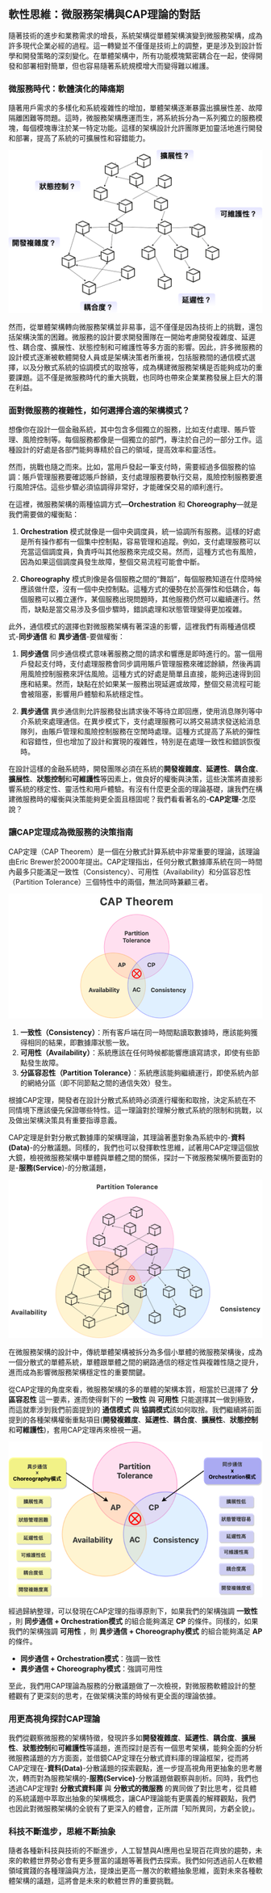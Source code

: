  ## 軟性思維：微服務架構與CAP理論的對話

隨著技術的進步和業務需求的增長，系統架構從單體架構演變到微服務架構，成為許多現代企業必經的過程。這一轉變並不僅僅是技術上的調整，更是涉及到設計哲學和開發策略的深刻變化。在單體架構中，所有功能模塊緊密耦合在一起，使得開發和部署相對簡單，但也容易隨著系統規模增大而變得難以維護。

### 微服務時代：軟體演化的陣痛期

隨著用戶需求的多樣化和系統複雜性的增加，單體架構逐漸暴露出擴展性差、故障隔離困難等問題。這時，微服務架構應運而生，將系統拆分為一系列獨立的服務模塊，每個模塊專注於某一特定功能。這樣的架構設計允許團隊更加靈活地進行開發和部署，提高了系統的可擴展性和容錯能力。

 ![微服務架構問題](/book_sources/images/microservices_cap_theorem.png)

然而，從單體架構轉向微服務架構並非易事，這不僅僅是因為技術上的挑戰，還包括架構決策的困難。微服務的設計要求開發團隊在一開始考慮開發複雜度、延遲性、耦合度、擴展性、狀態控制和可維護性等多方面的影響。因此，許多微服務的設計模式逐漸被軟體開發人員或是架構決策者所重視，包括服務間的通信模式選擇，以及分散式系統的協調模式的取捨等，成為構建微服務架構是否能夠成功的重要課題。這不僅是微服務時代的重大挑戰，也同時也帶來企業業務發展上巨大的潛在利益。

### 面對微服務的複雜性，如何選擇合適的架構模式？

想像你在設計一個金融系統，其中包含多個獨立的服務，比如支付處理、賬戶管理、風險控制等。每個服務都像是一個獨立的部門，專注於自己的一部分工作。這種設計的好處是各部門能夠專精於自己的領域，提高效率和靈活性。

然而，挑戰也隨之而來。比如，當用戶發起一筆支付時，需要經過多個服務的協調：賬戶管理服務要確認賬戶餘額，支付處理服務要執行交易，風險控制服務要進行風險評估。這些步驟必須協調得非常好，才能確保交易的順利進行。

在這裡，微服務架構的兩種協調方式—**Orchestration** 和 **Choreography**—就是我們需要做的權衡點：

1. **Orchestration** 模式就像是一個中央調度員，統一協調所有服務。這樣的好處是所有操作都有一個集中控制點，容易管理和追蹤。例如，支付處理服務可以充當這個調度員，負責呼叫其他服務來完成交易。然而，這種方式也有風險，因為如果這個調度員發生故障，整個交易流程可能會中斷。

2. **Choreography** 模式則像是各個服務之間的“舞蹈”，每個服務知道在什麼時候應該做什麼，沒有一個中央控制點。這種方式的優勢在於高彈性和低耦合，每個服務可以獨立運作，某個服務出現問題時，其他服務仍然可以繼續運行。然而，缺點是當交易涉及多個步驟時，錯誤處理和狀態管理變得更加複雜。

此外，通信模式的選擇也對微服務架構有著深遠的影響，這裡我們有兩種通信模式-**同步通信** 和 **異步通信**-要做權衡：

1. **同步通信** 
同步通信模式意味著服務之間的請求和響應是即時進行的。當一個用戶發起支付時，支付處理服務會同步調用賬戶管理服務來確認餘額，然後再調用風險控制服務來評估風險。這種方式的好處是簡單且直接，能夠迅速得到回應和結果。然而，缺點在於如果某一服務出現延遲或故障，整個交易流程可能會被阻塞，影響用戶體驗和系統穩定性。

2. **異步通信** 
異步通信則允許服務發出請求後不等待立即回應，使用消息隊列等中介系統來處理通信。在異步模式下，支付處理服務可以將交易請求發送給消息隊列，由賬戶管理和風險控制服務在空閒時處理。這種方式提高了系統的彈性和容錯性，但也增加了設計和實現的複雜性，特別是在處理一致性和錯誤恢復時。

在設計這樣的金融系統時，開發團隊必須在系統的**開發複雜度**、**延遲性**、**耦合度**、**擴展性**、**狀態控制**和**可維護性**等因素上，做良好的權衡與決策，這些決策將直接影響系統的穩定性、靈活性和用戶體驗。有沒有什麼更全面的理論基礎，讓我們在構建微服務時的權衡與決策能夠更全面且穩固呢？我們看看著名的-**CAP定理**-怎麼說？


### 讓CAP定理成為微服務的決策指南

CAP定理（CAP Theorem）是一個在分散式計算系統中非常重要的理論，該理論由Eric Brewer於2000年提出。CAP定理指出，任何分散式數據庫系統在同一時間內最多只能滿足一致性（Consistency）、可用性（Availability）和分區容忍性（Partition Tolerance）三個特性中的兩個，無法同時兼顧三者。

 ![CAP定理](/book_sources/images/microservices_cap_theorem_2.png)

1. **一致性（Consistency）**：所有客戶端在同一時間點讀取數據時，應該能夠獲得相同的結果，即數據庫狀態一致。
2. **可用性（Availability）**：系統應該在任何時候都能響應讀寫請求，即使有些節點發生故障。
3. **分區容忍性（Partition Tolerance）**：系統應該能夠繼續運行，即使系統內部的網絡分區（即不同節點之間的通信失效）發生。

根據CAP定理，開發者在設計分散式系統時必須進行權衡和取捨，決定系統在不同情境下應該優先保證哪些特性。這一理論對於理解分散式系統的限制和挑戰，以及做出架構決策具有重要指導意義。

CAP定理是針對分散式數據庫的架構理論，其理論著墨對象為系統中的-**資料(Data)**-的分散議題。同樣的，我們也可以發揮軟性思維，試著用CAP定理這個放大鏡，檢視微服務架構中單體與單體之間的關係，探討一下微服務架構所要面對的是-**服務(Service**)-的分散議題，

 ![微服務架構問題](/book_sources/images/microservices_cap_theorem_3.png)

在微服務架構的設計中，傳統單體架構被拆分為多個小單體的微服務架構後，成為一個分散式的單體系統，單體跟單體之間的網路通信的穩定性與複雜性隨之提升，進而成為影響微服務架構穩定性的重要關鍵。

從CAP定理的角度來看，微服務架構的多的單體的架構本質，相當於已選擇了 **分區容忍性** 這一要素，進而使得剩下的 **一致性** 與 **可用性** 只能選擇其一做到極致，而這就牽涉到我們前面提到的 **通信模式** 與 **協調模式**該如何取捨。我們繼續將前面提到的各種架構權衡重點項目(**開發複雜度**、**延遲性**、**耦合度**、**擴展性**、**狀態控制**和**可維護性**)，套用CAP定理再來檢視一遍。

 ![微服務架構問題](/book_sources/images/microservices_cap_theorem_4.png)

經過歸納整理，可以發現在CAP定理的指導原則下，如果我們的架構強調 **一致性** ，則 **同步通信 + Orchestration模式** 的組合能夠滿足 **CP** 的條件。同樣的，如果我們的架構強調 **可用性** ，則 **異步通信 + Choreography模式** 的組合能夠滿足 **AP** 的條件。

- **同步通信 + Orchestration模式**：強調一致性
- **異步通信 + Choreography模式**：強調可用性

至此，我們用CAP理論為服務的分散議題做了一次檢視，對微服務軟體設計的整體觀有了更深刻的思考，在做架構決策的時候有更全面的理論依據。


### 用更高視角探討CAP理論

我們從觀察微服務的架構特徵，發現許多如**開發複雜度**、**延遲性**、**耦合度**、**擴展性**、**狀態控制**和**可維護性**等議題，進而探討是否有一個思考架構，能夠全面的分析微服務議題的方方面面，並借鏡CAP定理在分散式資料庫的理論框架，從而將CAP定理在-**資料(Data)**-分散議題的探索觀點，進一步提高視角用更抽象的思考層次，轉而對為服務架構的-**服務(Service)**-分散議題做觀察與剖析。同時，我們也透過CAP定理對 **分散式資料庫** 與 **分散式的微服務** 的異同做了對比思考，從具體的系統議題中萃取出抽象的架構概念，讓CAP理論能有更廣義的解釋觀點，我們也因此對微服務架構的全貌有了更深入的體會，正所謂「知所異同，方虧全貌」。

### 科技不斷進步，思維不斷抽象

隨者各種新科技與技術的不斷進步，人工智慧與AI應用也呈現百花齊放的趨勢，未來的軟體世界勢必會有更多豐富的議題等著我們去探索。我們如何透過前人在軟體領域實踐的各種理論與方法，提煉出更高一層次的軟體抽象思維，面對未來各種軟體架構的議題，這將會是未來的軟體世界的重要挑戰。


